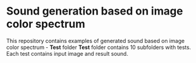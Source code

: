 # Sound generation based on image color spectrum

This repository contains examples of generated sound based on image color spectrum - **Test** folder
**Test** folder contains 10 subfolders with tests. Each test contains input image and result sound.